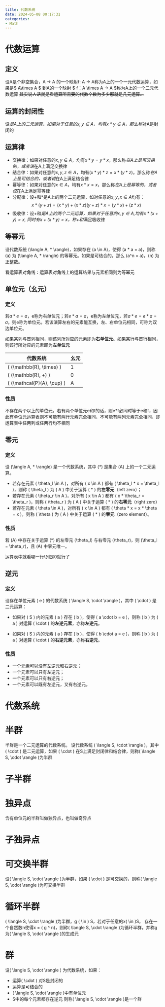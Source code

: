 ```yaml
---
title: 代数系统
date: 2024-05-08 00:17:31
categories:
- Math
---
```

# 代数运算
## 定义
设A是个非空集合，A -> A 的一个映射f: A -> A称为A上的一个一元代数运算，如果是$ A\times A $ 到A的一个映射 $ f：A \times A -> A $称为A上的一个二元代数运算
~~其实说人话就是看运算所需要的代数个数为多少那就是几元运算...~~

## 运算的封闭性
设*是A上的二元运算，如果对于任意的$x, y \in A$，均有$x * y \in A$，那么称*对A是封闭的

## 运算律
- 交换律：如果对任意的$x, y \in A$，均有$x * y = y * x$，那么称*在A上是可交换的，或者说*在A上满足交换律
- 结合律：如果对任意的$x, y, z \in A$，均有$(x * y) * z = x * (y * z)$，那么称*在A上是可结合的，或者说*在A上满足结合律
- 幂等律：如果对任意的$x \in A$，均有$x * x = x$，那么称*在A上是幂等的，或者说*在A上满足幂等律
- 分配律：设+和*是A上的两个二元运算，如对任意的$x,y,x \in A$均有：
$$
x * (y + z) = (x * y) + (x * z)
(y + z) * x = (y * x) + (z * x)
$$
- 吸收律：设+和*是A上的两个二元运算，如果对于任意的$x,y \in A$,均有$x * (x + y) = x$, 同时有$x + (x * y) = x$，称+和*满足吸收律

## 等幂元
设代数系统 \(\langle A, * \rangle\)，如果存在 \(a \in A\)，使得 \(a * a = a\)，则称 \(a\) 为 \(\langle A, * \rangle\) 的等幂元。如果是可结合的，那么 \(a^n = a\)，\(n\) 为正整数。

看运算表对角线：运算表对角线上的运算结果与元素相同则为等幂元

## 单位元（幺元）
### 定义
若$a*e=a$，e称为右单位元；若$e*a=a$，e称为左单位元，若$a*e=e*a=a$，则e称为单位元。若该演算左右的元素能互换，左、右单位元相同，可称为双边单位元。

如果某列与首列相同，则该列所对应的元素即为**右单位元**。如果某行与首行相同，则该行所对应的元素即为**左单位元**

| 代数系统 | 幺元 |
| --------- | ---- |
| \( (\mathbb{R}, \times) \) | 1   |
| \( (\mathbb{R}, +) \)     | 0   |
| \( (\mathcal{P}(A), \cup) \) | A   |

### 性质
不存在两个以上的单位元。若有两个单位元e和f的话，则e*f必同时等于e和f，因此有单位元运算表则不可能有两行元素完全相同，不可能有两列元素完全相同，即运算表中任两列或任两行均不相同

## 零元
### 定义
设 \(\langle A, * \rangle\) 是一个代数系统，其中 \(*\) 是集合 \(A\) 上的一个二元运算。

- 若存在元素 \( \theta_l \in A \)，对所有 \( x \in A \) 都有 \( \theta_l * x = \theta_l \)，则称 \( \theta_l \) 为 \( A \) 中关于运算 \( * \) 的**左零元**（left zero）；
- 若存在元素 \( \theta_r \in A \)，对所有 \( x \in A \) 都有 \( x * \theta_r = \theta_r \)，则称 \( \theta_r \) 为 \( A \) 中关于运算 \( * \) 的**右零元**（right zero）
- 若存在元素 \( \theta \in A \)，对所有 \( x \in A \) 都有 \( \theta * x = x * \theta = x \)，则称 \( \theta \) 为 \( A \) 中关于运算 \( * \) 的**零元**（zero element）。

### 性质
若 \(A\) 中存在关于运算 \(*\) 的左零元 \(\theta_l\) 与右零元 \(\theta_r\)，则 \(\theta_l = \theta_r\)，且 \(A\) 中零元唯一。

运算表中就看哪一行\列是0就行了

## 逆元
### 定义
设存在单位元素 \( e \) 的代数系统 \( \langle S, \cdot \rangle \)，其中 \( \cdot \) 是二元运算：

- 如果对 \( S \) 内的元素 \( a \) 存在 \( b \)，使得 \( a \cdot b = e \)，则称 \( b \) 为 \( a \) 对运算 \( \cdot \) 的**左逆元素**，亦称**左逆元**。

- 如果对 \( S \) 内的元素 \( a \) 存在 \( b \)，使得 \( b \cdot a = e \)，则称 \( b \) 为 \( a \) 对运算 \( \cdot \) 的**右逆元素**，亦称**右逆元**。

### 性质
- 一个元素可以没有左逆元和右逆元；
- 一个元素可以只有左逆元；
- 一个元素可以只有右逆元；
- 一个元素可以既有左逆元，又有右逆元。

# 代数系统

# 半群
半群是一个二元运算的代数系统。
设代数系统 \( \langle S, \cdot \rangle \)，其中 \( \cdot \) 是二元运算，如果 \( \cdot \) 在S上满足封闭律和结合律，则称\( \langle S, \cdot \rangle \)为半群

# 子半群

# 独异点
含有单位元的半群叫做独异点，也叫做奇异点

# 子独异点

# 可交换半群
设\( \langle S, \cdot \rangle \)为半群，如果 \( \cdot \) 是可交换的，则称\( \langle S, \cdot \rangle \)为可交换半群

# 循环半群
\( \langle S, \cdot \rangle \)为半群，g \( \in \) S，若对于任意的x\( \in \)S， 存在一个自然数n使得x = \( g ^ n\)，则称\( \langle S, \cdot \rangle \)为循环半群，并称g为\( \langle S, \cdot \rangle \)的生成元

# 群
设\( \langle S, \cdot \rangle \) 为代数系统，如果：
- 运算\( \cdot \) 对S是封闭的
- 运算是可结合的
- \( \langle S, \cdot \rangle \)中有单位元
- S中的每个元素都存在逆元
则称\( \langle S, \cdot \rangle \)是一个群